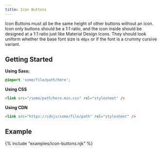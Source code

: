 ```yaml
---
title: Icon Buttons
---
```


Icon Buttons must all be the same height of other buttons without an icon. Icon only buttons should be a 1:1 ratio, and the icon inside should be designed at a 1:1 ratio just like Material Design Icons. They should look uniform whether the base font size is `48px` or if the font is a crummy cursive variant.

## Getting Started

**Using Sass:**

```scss
@import 'some/file/path/here';
```

**Using CSS**

```html
<link src="/some/path/here.min.css" rel="stylesheet" />
```

**Using CDN**

```html
<link src="https://cdnjs/some/file/path" rel="stylesheet" />
```

## Example

{% include "examples/icon-buttons.njk" %}